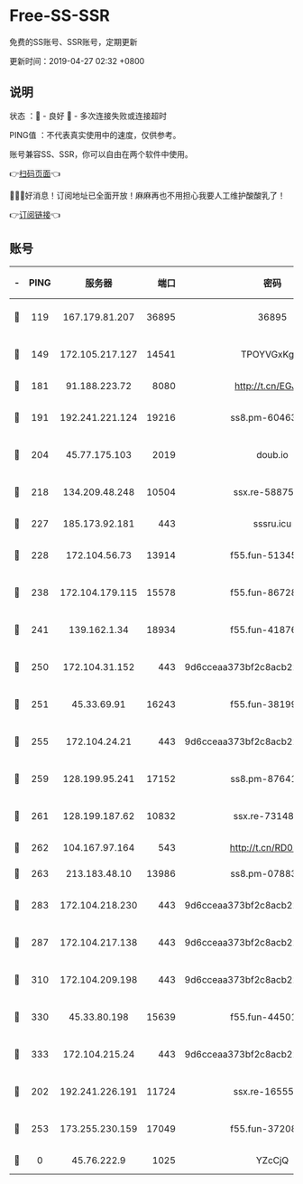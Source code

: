 # Free-SS-SSR

免费的SS账号、SSR账号，定期更新

更新时间：2019-04-27 02:32 +0800

## 说明

状态     ：🙂 - 良好 🙁 - 多次连接失败或连接超时

PING值   ：不代表真实使用中的速度，仅供参考。

账号兼容SS、SSR，你可以自由在两个软件中使用。

👉[扫码页面](https://liesauer.github.io/Free-SS-SSR/)👈

🎉🎉🎉好消息！订阅地址已全面开放！麻麻再也不用担心我要人工维护酸酸乳了！

👉[订阅链接](https://www.liesauer.net/yogurt/subscribe?ACCESS_TOKEN=DAYxR3mMaZAsaqUb)👈

## 账号

|-|PING|服务器|端口|密码|加密方式|区域|
|:----:|:----:|:-----:|-----:|:----:|:----:|:----:|
|🙂|119|167.179.81.207|36895|36895|aes-256-cfb|JP|
|🙂|149|172.105.217.127|14541|TPOYVGxKglpi|aes-256-cfb|JP|
|🙂|181|91.188.223.72|8080|http://t.cn/EGJIyrl|rc4-md5|RU|
|🙂|191|192.241.221.124|19216|ss8.pm-60463173|aes-256-cfb|US|
|🙂|204|45.77.175.103|2019|doub.io|aes-128-ctr|SG|
|🙂|218|134.209.48.248|10504|ssx.re-58875699|aes-256-cfb|US|
|🙂|227|185.173.92.181|443|sssru.icu|rc4-md5|RU|
|🙂|228|172.104.56.73|13914|f55.fun-51345667|aes-256-cfb|SG|
|🙂|238|172.104.179.115|15578|f55.fun-86728448|aes-256-cfb|SG|
|🙂|241|139.162.1.34|18934|f55.fun-41876955|aes-256-cfb|SG|
|🙂|250|172.104.31.152|443|9d6cceaa373bf2c8acb22e60b6a58be6|aes-256-cfb|US|
|🙂|251|45.33.69.91|16243|f55.fun-38199341|aes-256-cfb|US|
|🙂|255|172.104.24.21|443|9d6cceaa373bf2c8acb22e60b6a58be6|aes-256-cfb|US|
|🙂|259|128.199.95.241|17152|ss8.pm-87641460|aes-256-cfb|SG|
|🙂|261|128.199.187.62|10832|ssx.re-73148859|aes-256-cfb|SG|
|🙂|262|104.167.97.164|543|http://t.cn/RD0D7sx|rc4-md5|CA|
|🙂|263|213.183.48.10|13986|ss8.pm-07883596|rc4-md5|RU|
|🙂|283|172.104.218.230|443|9d6cceaa373bf2c8acb22e60b6a58be6|aes-256-cfb|US|
|🙂|287|172.104.217.138|443|9d6cceaa373bf2c8acb22e60b6a58be6|aes-256-cfb|US|
|🙂|310|172.104.209.198|443|9d6cceaa373bf2c8acb22e60b6a58be6|aes-256-cfb|US|
|🙂|330|45.33.80.198|15639|f55.fun-44501835|aes-256-cfb|US|
|🙂|333|172.104.215.24|443|9d6cceaa373bf2c8acb22e60b6a58be6|aes-256-cfb|US|
|🙂|202|192.241.226.191|11724|ssx.re-16555681|aes-256-cfb|US|
|🙁|253|173.255.230.159|17049|f55.fun-37208047|aes-256-cfb|US|
|🙁|0|45.76.222.9|1025|YZcCjQ|rc4-md5|JP|
